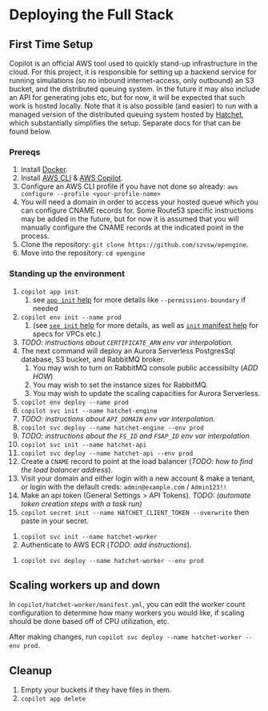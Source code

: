 # Deploying the Full Stack

## First Time Setup

Copilot is an official AWS tool used to quickly stand-up infrastructure in the cloud. For this project, it is responsible for setting up a backend service for running simulations (so no inbound internet-access, only outbound) an S3 bucket, and the distributed queuing system. In the future it may also include an API for generating jobs etc, but for now, it will be expected that such work is hosted locally. Note that it is also possible (and easier) to run with a managed version of the distributed queuing system hosted by [Hatchet](https://cloud.onhatchet.run), which substantially simplifies the setup. Separate docs for that can be found below.

<!-- Once the prereqs are installed, you can either run a single command macro to stand up the whole stack at once, or you can stand-up pieces incrementally. -->

### Prereqs

1. Install [Docker](https://docs.docker.com/get-started/get-docker/).
1. Install [AWS CLI](https://aws.amazon.com/cli/) & [AWS Copilot](https://aws.github.io/copilot-cli/docs/getting-started/install/).
   <!-- 1. Create a [Hatchet account](https://cloud.onhatchet.run/auth/register). -->
   <!-- 1. Generate a [Hatchet API token](https://cloud.onhatchet.run/tenant-settings/api-tokens). _nb: in the future, Hatchet will be deployable as part of the Copilot specification._ -->
1. Configure an AWS CLI profile if you have not done so already: `aws configure --profile <your-profile-name>`
1. You will need a domain in order to access your hosted queue which you can configure CNAME records for. Some Route53 specific instructions may be added in the future, but for now it is assumed that you will manually configure the CNAME records at the indicated point in the process.
1. Clone the repository: `git clone https://github.com/szvsw/epengine`.
1. Move into the repository: `cd epengine`

### Standing up the environment

1. `copilot app init`
   1. see [`app init` help](https://aws.github.io/copilot-cli/docs/commands/app-init/) for more details like `--permissions-boundary` if needed
1. `copilot env init --name prod`
   1. (see [`see init` help](https://aws.github.io/copilot-cli/docs/commands/env-init/) for more details, as well as [`init` manifest help](https://aws.github.io/copilot-cli/docs/manifest/environment/) for specs for VPCs etc.)
1. _TODO: instructions about `CERTIFICATE_ARN` env var interpolation._
1. The next command will deploy an Aurora Serverless PostgresSql database, S3 bucket, and RabbitMQ broker.
   1. You may wish to turn on RabbitMQ console public accessibilty (_ADD HOW_)
   1. You may wish to set the instance sizes for RabbitMQ.
   1. You may wish to update the scaling capacities for Aurora Serverless.
1. `copilot env deploy --name prod`
1. `copilot svc init --name hatchet-engine`
1. _TODO: instructions about `API_DOMAIN` env var interpolation._
1. `copilot svc deploy --name hatchet-engine --env prod`
1. _TODO: instructions about the `FS_ID` and `FSAP_ID` env var interpolation._
1. `copilot svc init --name hatchet-api`
1. `copilot svc deploy --name hatchet-api --env prod`
1. Create a `CNAME` record to point at the load balancer (_TODO: how to find the load balancer address_).
1. Visit your domain and either login with a new account & make a tenant, or login with the default creds: `admin@example.com` / `Admin123!!`
1. Make an api token (General Settings > API Tokens). _TODO: (automate token creation steps with a task run)_
1. `copilot secret init --name HATCHET_CLIENT_TOKEN --overwrite` then paste in your secret.
<!-- 1. disable/enable TLS -->
1. `copilot svc init --name hatchet-worker`
1. Authenticate to AWS ECR (_TODO: add instructions_).
<!-- 1. `make docker-login` -->
1. `copilot svc deploy --name hatchet-worker --env prod`

## Scaling workers up and down

In `copilot/hatchet-worker/manifest.yml`, you can edit the worker count configuration to determine how many workers you would like, if scaling should be done based off of CPU utilization, etc.

After making changes, run `copilot svc deploy --name hatchet-worker --env prod`.

## Cleanup

1. Empty your buckets if they have files in them.
1. `copilot app delete`
